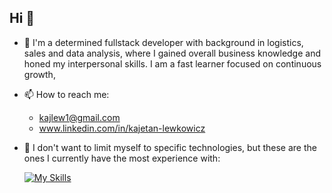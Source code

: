 ## Hi 👋

- 🔭 I'm a determined fullstack developer with background in logistics, sales and data analysis, where I gained overall business knowledge and honed my interpersonal skills. I am a fast learner focused on continuous growth,
- 📫 How to reach me:
    - kajlew1@gmail.com
    - www.linkedin.com/in/kajetan-lewkowicz
- 🌱 I don't want to limit myself to specific technologies, but these are the ones I currently have the most experience with:
  
  [![My Skills](https://skillicons.dev/icons?i=java,spring,ts,react,tailwind,aws,dockerfigma&theme=dark)](https://skillicons.dev)
